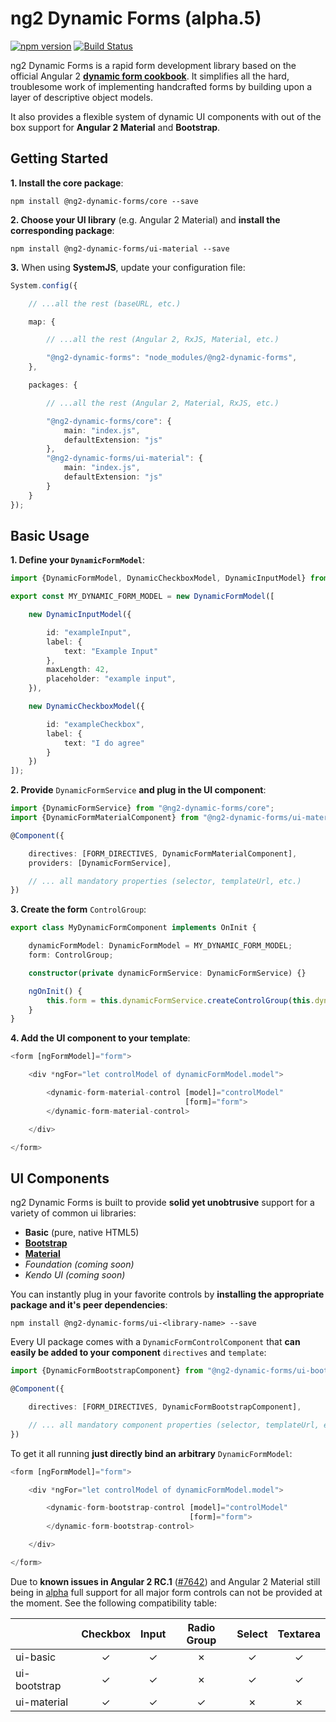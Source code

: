 # ng2 Dynamic Forms (alpha.5)

[![npm version](https://badge.fury.io/js/%40ng2-dynamic-forms%2Fcore.svg)](https://badge.fury.io/js/%40ng2-dynamic-forms%2Fcore)
[![Build Status](https://travis-ci.org/udos86/ng2-dynamic-forms.svg?branch=master)](https://travis-ci.org/udos86/ng2-dynamic-forms)

ng2 Dynamic Forms is a rapid form development library based on the official Angular 2
[**dynamic form cookbook**](https://angular.io/docs/ts/latest/cookbook/dynamic-form.html).
It simplifies all the hard, troublesome work of implementing handcrafted forms by building
upon a layer of descriptive object models.

It also provides a flexible system of dynamic UI components with out of the box support for
**Angular 2 Material** and **Bootstrap**.

## Getting Started

**1. Install the core package**:
```
npm install @ng2-dynamic-forms/core --save
```
  
**2. Choose your UI library** (e.g. Angular 2 Material) and **install the corresponding package**:
```
npm install @ng2-dynamic-forms/ui-material --save
```

**3.** When using **SystemJS**, update your configuration file:

```ts
System.config({

    // ...all the rest (baseURL, etc.)

    map: {

        // ...all the rest (Angular 2, RxJS, Material, etc.)

        "@ng2-dynamic-forms": "node_modules/@ng2-dynamic-forms",
    },

    packages: {

        // ...all the rest (Angular 2, Material, RxJS, etc.)

        "@ng2-dynamic-forms/core": {
            main: "index.js",
            defaultExtension: "js"
        },
        "@ng2-dynamic-forms/ui-material": {
            main: "index.js",
            defaultExtension: "js"
        }
    }
});
```

## Basic Usage

**1. Define your `DynamicFormModel`**:
```ts
import {DynamicFormModel, DynamicCheckboxModel, DynamicInputModel} from "@ng2-dynamic-forms/core";

export const MY_DYNAMIC_FORM_MODEL = new DynamicFormModel([

    new DynamicInputModel({

        id: "exampleInput",
        label: {
            text: "Example Input"
        },
        maxLength: 42,
        placeholder: "example input",
    }),

    new DynamicCheckboxModel({

        id: "exampleCheckbox",
        label: {
            text: "I do agree"
        }
    })
]);
```

**2. Provide** `DynamicFormService` **and plug in the UI component**:
```ts
import {DynamicFormService} from "@ng2-dynamic-forms/core";
import {DynamicFormMaterialComponent} from "@ng2-dynamic-forms/ui-material";

@Component({

    directives: [FORM_DIRECTIVES, DynamicFormMaterialComponent],
    providers: [DynamicFormService],

    // ... all mandatory properties (selector, templateUrl, etc.)
})
```

**3. Create the form** `ControlGroup`:
```ts
export class MyDynamicFormComponent implements OnInit {

    dynamicFormModel: DynamicFormModel = MY_DYNAMIC_FORM_MODEL;
    form: ControlGroup;

    constructor(private dynamicFormService: DynamicFormService) {}

    ngOnInit() {
        this.form = this.dynamicFormService.createControlGroup(this.dynamicFormModel);
    }
}
```

**4. Add the UI component to your template**:
```ts
<form [ngFormModel]="form">

    <div *ngFor="let controlModel of dynamicFormModel.model">

        <dynamic-form-material-control [model]="controlModel"
                                       [form]="form">
        </dynamic-form-material-control>

    </div>

</form>
```

## UI Components

ng2 Dynamic Forms is built to provide **solid yet unobtrusive** support for a variety of common ui libraries:

* **Basic** (pure, native HTML5)
* **[Bootstrap](http://getbootstrap.com)**
* **[Material](https://github.com/angular/material2)**
* *Foundation (coming soon)*
* *Kendo UI (coming soon)*

You can instantly plug in your favorite controls by **installing the appropriate
package and it's peer dependencies**:
```
npm install @ng2-dynamic-forms/ui-<library-name> --save
```

Every UI package comes with a `DynamicFormControlComponent` that **can easily be added to
your component** `directives` and `template`:
```ts
import {DynamicFormBootstrapComponent} from "@ng2-dynamic-forms/ui-bootstrap";

@Component({

    directives: [FORM_DIRECTIVES, DynamicFormBootstrapComponent],

    // ... all mandatory component properties (selector, templateUrl, etc.)
})
```

To get it all running **just directly bind an arbitrary** `DynamicFormModel`:
```ts
<form [ngFormModel]="form">

    <div *ngFor="let controlModel of dynamicFormModel.model">

        <dynamic-form-bootstrap-control [model]="controlModel"
                                        [form]="form">
        </dynamic-form-bootstrap-control>

    </div>

</form>
```

Due to **known issues in Angular 2 RC.1** ([#7642](https://github.com/angular/angular/issues/7642)) and Angular 2 Material still being
in [alpha](https://github.com/angular/material2/blob/master/CHANGELOG.md) full support for all major form controls can
 not be provided at the moment. See the following compatibility table:

|              | Checkbox | Input | Radio Group | Select | Textarea |
|--------------|:--------:|:-----:|:-----------:|:------:|:--------:|
| ui-basic     |     ✓    |   ✓   |      ✗      |    ✓   |     ✓    |
| ui-bootstrap |     ✓    |   ✓   |      ✗      |    ✓   |     ✓    |
| ui-material  |     ✓    |   ✓   |      ✓      |    ✗   |     ✗    |

